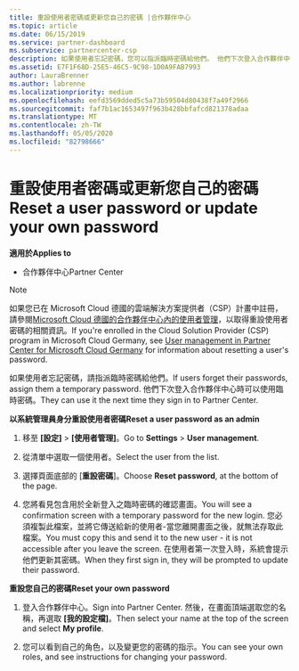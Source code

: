 ```yaml
---
title: 重設使用者密碼或更新您自己的密碼 |合作夥伴中心
ms.topic: article
ms.date: 06/15/2019
ms.service: partner-dashboard
ms.subservice: partnercenter-csp
description: 如果使用者忘記密碼，您可以指派臨時密碼給他們。 他們下次登入合作夥伴中心時可以使用臨時密碼。
ms.assetid: E7F1F68D-25E5-46C5-9C98-1D0A9FAB7993
author: LauraBrenner
ms.author: labrenne
ms.localizationpriority: medium
ms.openlocfilehash: eefd3569dded5c5a73b59504d80438f7a49f2966
ms.sourcegitcommit: faf7b1ac1653497f963b428bbfafcd821378adaa
ms.translationtype: MT
ms.contentlocale: zh-TW
ms.lasthandoff: 05/05/2020
ms.locfileid: "82798666"
---
```

# <a name="reset-a-user-password-or-update-your-own-password"></a><span data-ttu-id="570cd-104">重設使用者密碼或更新您自己的密碼</span><span class="sxs-lookup"><span data-stu-id="570cd-104">Reset a user password or update your own password</span></span>

<span data-ttu-id="570cd-105">**適用於**</span><span class="sxs-lookup"><span data-stu-id="570cd-105">**Applies to**</span></span>

-  <span data-ttu-id="570cd-106">合作夥伴中心</span><span class="sxs-lookup"><span data-stu-id="570cd-106">Partner Center</span></span>
   
> [!NOTE]  
>  <span data-ttu-id="570cd-107">如果您已在 Microsoft Cloud 德國的雲端解決方案提供者（CSP）計畫中註冊，請參閱[Microsoft Cloud 德國的合作夥伴中心內的使用者管理](user-management-in-partner-center-for-microsoft-cloud-germany.md)，以取得重設使用者密碼的相關資訊。</span><span class="sxs-lookup"><span data-stu-id="570cd-107">If you're enrolled in the Cloud Solution Provider (CSP) program in Microsoft Cloud Germany, see [User management in Partner Center for Microsoft Cloud Germany](user-management-in-partner-center-for-microsoft-cloud-germany.md) for information about resetting a user's password.</span></span>

<span data-ttu-id="570cd-108">如果使用者忘記密碼，請指派臨時密碼給他們。</span><span class="sxs-lookup"><span data-stu-id="570cd-108">If users forget their passwords, assign them a temporary password.</span></span> <span data-ttu-id="570cd-109">他們下次登入合作夥伴中心時可以使用臨時密碼。</span><span class="sxs-lookup"><span data-stu-id="570cd-109">They can use it the next time they sign in to Partner Center.</span></span>

<span data-ttu-id="570cd-110">**以系統管理員身分重設使用者密碼**</span><span class="sxs-lookup"><span data-stu-id="570cd-110">**Reset a user password as an admin**</span></span>

1.  <span data-ttu-id="570cd-111">移至 **\[設定\]** &gt; **\[使用者管理\]**。</span><span class="sxs-lookup"><span data-stu-id="570cd-111">Go to **Settings** &gt; **User management**.</span></span>
2.  <span data-ttu-id="570cd-112">從清單中選取一個使用者。</span><span class="sxs-lookup"><span data-stu-id="570cd-112">Select the user from the list.</span></span>

3.  <span data-ttu-id="570cd-113">選擇頁面底部的 [**重設密碼**]。</span><span class="sxs-lookup"><span data-stu-id="570cd-113">Choose **Reset password**, at the bottom of the page.</span></span>

4.  <span data-ttu-id="570cd-114">您將看見包含用於全新登入之臨時密碼的確認畫面。</span><span class="sxs-lookup"><span data-stu-id="570cd-114">You will see a confirmation screen with a temporary password for the new login.</span></span> <span data-ttu-id="570cd-115">您必須複製此檔案，並將它傳送給新的使用者-當您離開畫面之後，就無法存取此檔案。</span><span class="sxs-lookup"><span data-stu-id="570cd-115">You must copy this and send it to the new user - it is not accessible after you leave the screen.</span></span> <span data-ttu-id="570cd-116">在使用者第一次登入時，系統會提示他們更新其密碼。</span><span class="sxs-lookup"><span data-stu-id="570cd-116">When they first sign in, they will be prompted to update their password.</span></span>

<span data-ttu-id="570cd-117">**重設您自己的密碼**</span><span class="sxs-lookup"><span data-stu-id="570cd-117">**Reset your own password**</span></span>

1.  <span data-ttu-id="570cd-118">登入合作夥伴中心。</span><span class="sxs-lookup"><span data-stu-id="570cd-118">Sign into Partner Center.</span></span> <span data-ttu-id="570cd-119">然後，在畫面頂端選取您的名稱，再選取 **\[我的設定檔\]**。</span><span class="sxs-lookup"><span data-stu-id="570cd-119">Then select your name at the top of the screen and select **My profile**.</span></span>

2.  <span data-ttu-id="570cd-120">您可以看到自己的角色，以及變更您的密碼的指示。</span><span class="sxs-lookup"><span data-stu-id="570cd-120">You can see your own roles, and see instructions for changing your password.</span></span>

 

 



